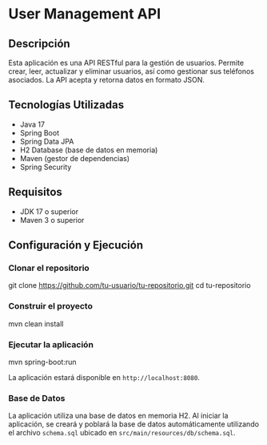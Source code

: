 # User Management API

## Descripción

Esta aplicación es una API RESTful para la gestión de usuarios. Permite crear, leer, actualizar y eliminar usuarios, así
como gestionar sus teléfonos asociados. La API acepta y retorna datos en formato JSON.

## Tecnologías Utilizadas

- Java 17
- Spring Boot
- Spring Data JPA
- H2 Database (base de datos en memoria)
- Maven (gestor de dependencias)
- Spring Security

## Requisitos

- JDK 17 o superior
- Maven 3 o superior

## Configuración y Ejecución

### Clonar el repositorio

git clone https://github.com/tu-usuario/tu-repositorio.git
cd tu-repositorio

### Construir el proyecto

mvn clean install

### Ejecutar la aplicación

mvn spring-boot:run

La aplicación estará disponible en `http://localhost:8080`.

### Base de Datos

La aplicación utiliza una base de datos en memoria H2. Al iniciar la aplicación, se creará y poblará la base de datos
automáticamente utilizando el archivo `schema.sql` ubicado en `src/main/resources/db/schema.sql`.

